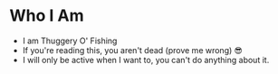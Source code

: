 # Who I Am
- I am Thuggery O' Fishing
- If you're reading this, you aren't dead (prove me wrong) 😎
- I will only be active when I want to, you can't do anything about it.
<!---
thuggeryOfishing/thuggeryOfishing is a ✨ special ✨ repository because its `README.md` (this file) appears on your GitHub profile.
You can click the Preview link to take a look at your changes.
--->
